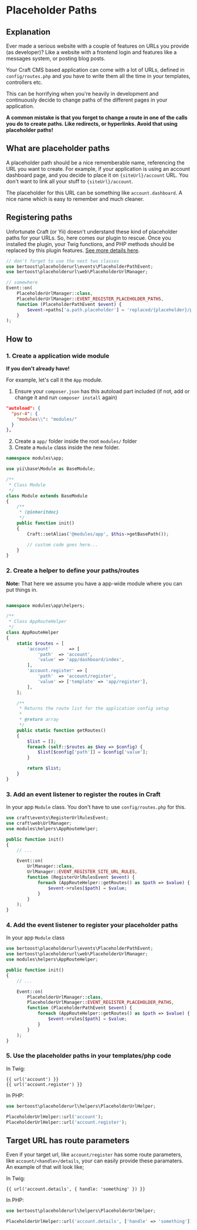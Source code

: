 # Placeholder Paths

## Explanation

Ever made a serious website with a couple of features on URLs you provide (as developer)? Like a website with a frontend login and features like a messages system, or posting blog posts.

Your Craft CMS based application can come with a lot of URLs, defined in `config/routes.php` and you have to write them all the time in your templates, controllers etc.

This can be horrifying when you're heavily in development and continuously decide to change paths of the different pages in your application.

__A common mistake is that you forget to change a route in one of the calls you do to create paths. Like redirects, or hyperlinks. Avoid that using placeholder paths!__

## What are placeholder paths

A placeholder path should be a nice rememberable name, referencing the URL you want to create. For example, if your application is using an account dashboard page, and you decide to place it on `{siteUrl}/account` URL. You don't want to link all your stuff to `{siteUrl}/account`.

The placeholder for this URL can be something like `account.dashboard`. A nice name which is easy to remember and much cleaner.

## Registering paths

Unfortunate Craft (or Yii) doesn't understand these kind of placeholder paths for your URLs. So, here comes our plugin to rescue. Once you installed the plugin, your Twig functions, and PHP methods should be replaced by this plugin features. [See more details here](PlaceholderUrls.md).

```php
// don't forget to use the next two classes
use bertoost\placeholderurl\events\PlaceholderPathEvent;
use bertoost\placeholderurl\web\PlaceholderUrlManager;

// somewhere
Event::on(
    PlaceholderUrlManager::class,
    PlaceholderUrlManager::EVENT_REGISTER_PLACEHOLDER_PATHS,
    function (PlaceholderPathEvent $event) {
        $event->paths['a.path.placeholder'] = 'replaced/{placeholder}/paths';
    }
);
```

## How to

### 1. Create a application wide module

__If you don't already have!__

For example, let's call it the `App` module.

1. Ensure your `composer.json` has this autoload part included (if not, add or change it and run `composer install` again)

```json
"autoload": {
  "psr-4": {
    "modules\\": "modules/"
  }
},
```

2. Create a `app/` folder inside the root `modules/` folder
3. Create a `Module` class inside the new folder.

```php
namespace modules\app;

use yii\base\Module as BaseModule;

/**
 * Class Module
 */
class Module extends BaseModule
{
    /**
     * {@inheritdoc}
     */
    public function init()
    {
        Craft::setAlias('@modules/app', $this->getBasePath());

        // custom code goes here...
    }
}
```

### 2. Create a helper to define your paths/routes

__Note:__ That here we assume you have a app-wide module where you can put things in.

```php

namespace modules\app\helpers;

/**
 * Class AppRouteHelper
 */
class AppRouteHelper
{
    static $routes = [
        'account'       => [
            'path'  => 'account',
            'value' => 'app/dashboard/index',
        ],
        'account.register' => [
            'path'  => 'account/register',
            'value' => ['template' => 'app/register'],
        ],
    ];

    /**
     * Returns the route list for the application config setup
     *
     * @return array
     */
    public static function getRoutes()
    {
        $list = [];
        foreach (self::$routes as $key => $config) {
            $list[$config['path']] = $config['value'];
        }

        return $list;
    }
}
```

### 3. Add an event listener to register the routes in Craft

In your app `Module` class. You don't have to use `config/routes.php` for this.

```php
use craft\events\RegisterUrlRulesEvent;
use craft\web\UrlManager;
use modules\helpers\AppRouteHelper;

public function init()
{
    // ...

    Event::on(
        UrlManager::class,
        UrlManager::EVENT_REGISTER_SITE_URL_RULES,
        function (RegisterUrlRulesEvent $event) {
            foreach (AppRouteHelper::getRoutes() as $path => $value) {
                $event->rules[$path] = $value;
            }
        }
    );
}
```

### 4. Add the event listener to register your placeholder paths

In your app `Module` class

```php
use bertoost\placeholderurl\events\PlaceholderPathEvent;
use bertoost\placeholderurl\web\PlaceholderUrlManager;
use modules\helpers\AppRouteHelper;

public function init()
{
    // ...

    Event::on(
        PlaceholderUrlManager::class,
        PlaceholderUrlManager::EVENT_REGISTER_PLACEHOLDER_PATHS,
        function (PlaceholderPathEvent $event) {
            foreach (AppRouteHelper::getRoutes() as $path => $value) {
                $event->rules[$path] = $value;
            }
        }
    );
}
```

### 5. Use the placeholder paths in your templates/php code

In Twig:

```twig
{{ url('account') }}
{{ url('account.register') }}
```

In PHP:

```php
use bertoost\placeholderurl\helpers\PlaceholderUrlHelper;

PlaceholderUrlHelper::url('account');
PlaceholderUrlHelper::url('account.register');
```

## Target URL has route parameters

Even if your target url, like `account/register` has some route parameters, like `account/<handle>/details`, your can easily provide these paramaters. An example of that will look like;

In Twig:

```twig
{{ url('account.details', { handle: 'something' }) }}
```

In PHP:

```php
use bertoost\placeholderurl\helpers\PlaceholderUrlHelper;

PlaceholderUrlHelper::url('account.details', ['handle' => 'something']);
```